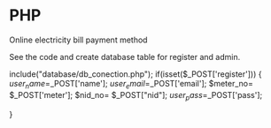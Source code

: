 # PHP
Online electricity bill payment method 

See the code and create database table for register and admin.


include("database/db_conection.php");
if(isset($_POST['register']))
{
    $user_name=$_POST['name'];
	$user_email=$_POST['email'];
	$meter_no= $_POST['meter'];
    $nid_no= $_POST["nid"];
    $user_pass=$_POST['pass'];
	
}
